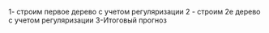 1- строим первое дерево с учетом регуляризации
2 - строим 2е дерево с учетом регуляризации
3-Итоговый прогноз 
